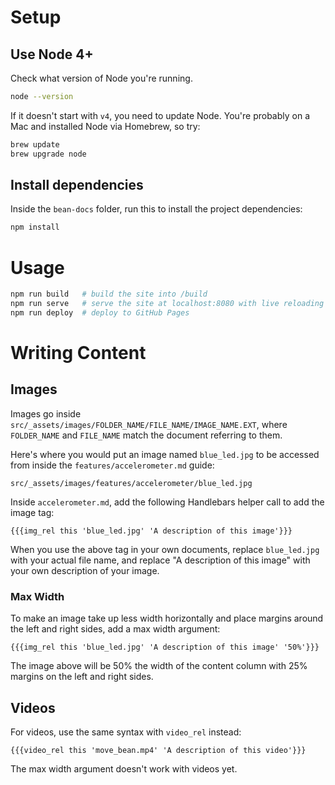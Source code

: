 # Setup

## Use Node 4+

Check what version of Node you're running.

```sh
node --version
```

If it doesn't start with `v4`, you need to update Node. You're probably on a Mac and installed Node via Homebrew, so try:

```sh
brew update
brew upgrade node
```

## Install dependencies

Inside the `bean-docs` folder, run this to install the project dependencies:

```sh
npm install
```

# Usage

```sh
npm run build   # build the site into /build
npm run serve   # serve the site at localhost:8080 with live reloading
npm run deploy  # deploy to GitHub Pages
```

# Writing Content

## Images

Images go inside `src/_assets/images/FOLDER_NAME/FILE_NAME/IMAGE_NAME.EXT`, where `FOLDER_NAME` and `FILE_NAME` match the document referring to them.

Here's where you would put an image named `blue_led.jpg` to be accessed from inside the `features/accelerometer.md` guide:

```
src/_assets/images/features/accelerometer/blue_led.jpg
```

Inside `accelerometer.md`, add the following Handlebars helper call to add the image tag:

```
{{{img_rel this 'blue_led.jpg' 'A description of this image'}}}
```

When you use the above tag in your own documents, replace `blue_led.jpg` with your actual file name, and replace "A description of this image" with your own description of your image.

### Max Width

To make an image take up less width horizontally and place margins around the left and right sides, add a max width argument:

```
{{{img_rel this 'blue_led.jpg' 'A description of this image' '50%'}}}
```

The image above will be 50% the width of the content column with 25% margins on the left and right sides.

## Videos

For videos, use the same syntax with `video_rel` instead:

```
{{{video_rel this 'move_bean.mp4' 'A description of this video'}}}
```

The max width argument doesn't work with videos yet.
